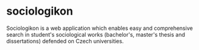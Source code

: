 # sociologikon
Sociologikon is a web application which enables easy and comprehensive search in student's sociological works (bachelor's, master's thesis and dissertations) defended on Czech universities.
